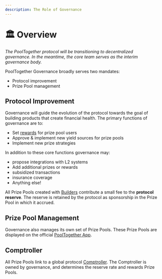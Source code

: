 ```yaml
---
description: The Role of Governance
---
```


# 🏛️ Overview

_The PoolTogether protocol will be transitioning to decentralized governance. In the meantime, the core team serves as the interim governance body._

PoolTogether Governance broadly serves two mandates:

* Protocol improvement
* Prize Pool management

## Protocol Improvement

Governance will guide the evolution of the protocol towards the goal of building products that create financial health. The primary functions of governance are to:

* Set [rewards](untitled.md) for prize pool users
* Approve & implement new yield sources for prize pools 
* Implement new prize strategies

In addition to these core functions governance may:

* propose integrations with L2 systems
* Add additional prizes or rewards 
* subsidized transactions
* insurance coverage
* Anything else! 

All Prize Pools created with [Builders](../protocol/builders/) contribute a small fee to the **protocol reserve**. The reserve is retained by the protocol as sponsorship in the Prize Pool in which it accrued.

## Prize Pool Management

Governance also manages its own set of Prize Pools. These Prize Pools are displayed on the official [PoolTogether App](https://app-v3.pooltogether.com).

## Comptroller

All Prize Pools link to a global protocol [Comptroller](untitled.md). The Comptroller is owned by governance, and determines the reserve rate and rewards Prize Pools.

